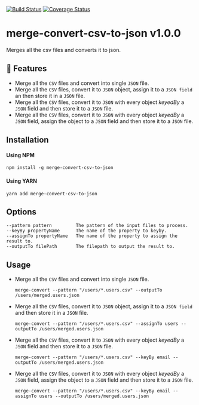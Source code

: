 [![Build Status](https://travis-ci.org/nishant-jain-94/merge-convert-csv-to-json.svg?branch=master)](https://travis-ci.org/nishant-jain-94/merge-convert-csv-to-json) [![Coverage Status](https://coveralls.io/repos/github/nishant-jain-94/merge-convert-csv-to-json/badge.svg?branch=master)](https://coveralls.io/github/nishant-jain-94/merge-convert-csv-to-json?branch=master)

# merge-convert-csv-to-json v1.0.0

Merges all the csv files and converts it to json.

## :rocket: Features

- Merge all the `CSV` files and convert into single `JSON` file.
- Merge all the `CSV` files, convert it to `JSON` object, assign it to a `JSON field` an then store it in a `JSON` file.
- Merge all the `CSV` files, convert it to `JSON` with every object *keyedBy* a `JSON` field and then store it to a `JSON` file.
- Merge all the `CSV` files, convert it to `JSON` with every object *keyedBy* a `JSON` field, assign the object to a `JSON` field and then store it to a `JSON` file.


## Installation

#### Using NPM

```
npm install -g merge-convert-csv-to-json
```

#### Using YARN

```
yarn add merge-convert-csv-to-json
```

## Options

```
--pattern pattern         The pattern of the input files to process.
--keyBy propertyName      The name of the property to keyby.
--assignTo propertyName   The name of the property to assign the result to.
--outputTo filePath       The filepath to output the result to.
```

## Usage

- Merge all the `CSV` files and convert into single `JSON` file.
  ```
  merge-convert --pattern "/users/*.users.csv" --outputTo /users/merged.users.json
  ```
- Merge all the `CSV` files, convert it to `JSON` object, assign it to a `JSON field` and then store it in a `JSON` file.
  ```
  merge-convert --pattern "/users/*.users.csv" --assignTo users --outputTo /users/merged.users.json
  ```
- Merge all the `CSV` files, convert it to `JSON` with every object *keyedBy* a `JSON` field and then store it to a `JSON` file.
  ```
  merge-convert --pattern "/users/*.users.csv" --keyBy email --outputTo /users/merged.users.json
  ```
- Merge all the `CSV` files, convert it to `JSON` with every object *keyedBy* a `JSON` field, assign the object to a `JSON` field and then store it to a `JSON` file.
  ```
  merge-convert --pattern "/users/*.users.csv" --keyBy email --assignTo users --outputTo /users/merged.users.json
  ```
